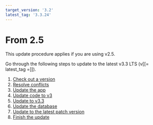 ```yaml
---
target_version: '3.2'
latest_tag: '3.3.24'
---
```


# From 2.5

This update procedure applies if you are using v2.5.

Go through the following steps to update to the latest v3.3 LTS (v[[= latest_tag =]]).

1. [Check out a version](to_3.2.md#1-check-out-a-version)
1. [Resolve conflicts](to_3.2.md#2-resolve-conflicts)
1. [Update the app](to_3.2.md#3-update-the-app)
1. [Update code to v3](adapt_code_to_v3.md)
1. [Update to v3.3](to_3.3.md)
1. [Update the database](to_3.3.latest.md#6-update-the-database)
1. [Update to the latest patch version](to_3.3.latest.md#7-update-to-the-latest-patch-version)
1. [Finish the update](to_3.3.latest.md#8-finish-the-update)
